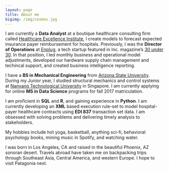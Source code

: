 ```yaml
---
layout: page
title: About me
bigimg: /img/cosmos.jpg
---
```



I am currently a <strong>Data Analyst</strong> at a boutique healthcare consulting firm called <a href="http://healthcare-consulting.org" target="_blank">Healthcare Excellence Institute</a>, I create models to forecast expected insurance payer reimbursement for hospitals. Previously, I was the <strong>Director of Operations</strong> at <a href="https://www.enplug.com/" target="_blank">Enplug</a>, a tech startup featured in Inc. magazine’s <a href="http://www.inc.com/will-yakowicz/2015-30-under-30-enplug.html" target="_blank">30 under 30</a>. In that position, I led monthly business and operational model adjustments, developed our hardware supply chain management and techincal support, and created business intelligence reporting. 

I have a <strong>BS in Mechanical Engineering</strong> from <a href="https://barretthonors.asu.edu/" target="_blank">Arizona State University</a>. During my Junior year, I studied structural mechanics and control systems at <a href="http://www.ntu.edu.sg/Pages/home.aspx" target="_blank">Nanyang Technological University</a> in Singapore. I am currently applying for online <strong>MS in Data Science</strong> programs for fall 2017 matriculation. 

I am proficient in <strong>SQL</strong> and <strong>R</strong>, and gaining experience in <strong>Python</strong>. I am currently developing an <strong>XML</strong> based execution rule-set to model hospital-payer healthcare contracts using <strong>EDI 837</strong> transaction set data. I am obsessed with solving problems and delivering timely analysis to stakeholders. 

My hobbies include hot yoga, basketball, anything sci-fi, behavioral psychology books, mining music in Spotify, and watching water. 

I was born in Los Angeles, CA and raised in the beautiful Phoenix, AZ sonoran desert. Travels abroad have taken me on backpacking trips through Southeast Asia, Central America, and western Europe. I hope to visit Patagonia next. 

